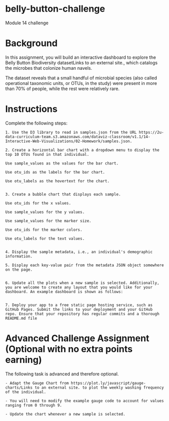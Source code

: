 # belly-button-challenge
Module 14 challenge

# Background
In this assignment, you will build an interactive dashboard to explore the Belly Button Biodiversity datasetLinks to an external site., which catalogs the microbes that colonize human navels.

The dataset reveals that a small handful of microbial species (also called operational taxonomic units, or OTUs, in the study) were present in more than 70% of people, while the rest were relatively rare.

# Instructions
Complete the following steps:

    1. Use the D3 library to read in samples.json from the URL https://2u-data-curriculum-team.s3.amazonaws.com/dataviz-classroom/v1.1/14-Interactive-Web-Visualizations/02-Homework/samples.json.

    2. Create a horizontal bar chart with a dropdown menu to display the top 10 OTUs found in that individual.

    Use sample_values as the values for the bar chart.

    Use otu_ids as the labels for the bar chart.

    Use otu_labels as the hovertext for the chart.


    3. Create a bubble chart that displays each sample.

    Use otu_ids for the x values.

    Use sample_values for the y values.

    Use sample_values for the marker size.

    Use otu_ids for the marker colors.

    Use otu_labels for the text values.


    4. Display the sample metadata, i.e., an individual's demographic information.

    5. Display each key-value pair from the metadata JSON object somewhere on the page.


    6. Update all the plots when a new sample is selected. Additionally, you are welcome to create any layout that you would like for your dashboard. An example dashboard is shown as follows:


    7. Deploy your app to a free static page hosting service, such as GitHub Pages. Submit the links to your deployment and your GitHub repo. Ensure that your repository has regular commits and a thorough README.md file

# Advanced Challenge Assignment (Optional with no extra points earning)
The following task is advanced and therefore optional.

    - Adapt the Gauge Chart from https://plot.ly/javascript/gauge-charts/Links to an external site. to plot the weekly washing frequency of the individual.

    - You will need to modify the example gauge code to account for values ranging from 0 through 9.

    - Update the chart whenever a new sample is selected.